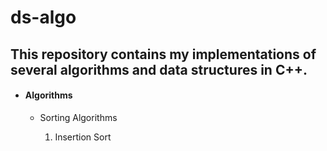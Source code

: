 # ds-algo
<h2>This repository contains my implementations of several algorithms and data structures in C++.
</h2>
<ul>
<li><h4>Algorithms</h4>
</li>
<ul>
	<li>Sorting Algorithms</li>
	<ol><li>Insertion Sort</li></ol>
</ul>	
</ul>
